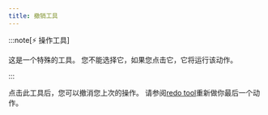 ```yaml
---
title: 撤销工具
---
```


:::note[⚡ 操作工具]

这是一个特殊的工具。
您不能选择它，如果您点击它，它将运行该动作。

:::

点击此工具后，您可以撤消您上次的操作。
请参阅[redo tool](../redo)重新做你最后一个动作。
